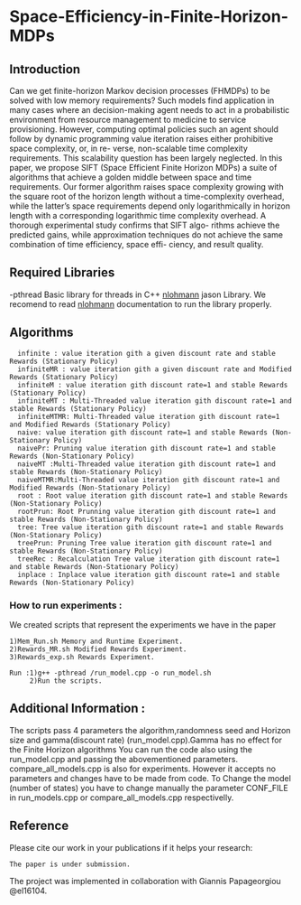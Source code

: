 # Space-Efficiency-in-Finite-Horizon-MDPs
## **Introduction**
Can we get finite-horizon Markov decision processes (FHMDPs)
to be solved with low memory requirements? Such models find
application in many cases where an decision-making agent needs
to act in a probabilistic environment from resource management
to medicine to service provisioning. However, computing optimal
policies such an agent should follow by dynamic programming
value iteration raises either prohibitive space complexity, or, in re-
verse, non-scalable time complexity requirements. This scalability
question has been largely neglected. In this paper, we propose SIFT
(Space Efficient Finite Horizon MDPs) a suite of algorithms that
achieve a golden middle between space and time requirements. Our
former algorithm raises space complexity growing with the square
root of the horizon length without a time-complexity overhead,
while the latter’s space requirements depend only logarithmically
in horizon length with a corresponding logarithmic time complexity
overhead. A thorough experimental study confirms that SIFT algo-
rithms achieve the predicted gains, while approximation techniques
do not achieve the same combination of time efficiency, space effi-
ciency, and result quality.
## Required Libraries
-pthread Basic library for threads in C++
[nlohmann](https://github.com/nlohmann/json) jason Library. We recomend to read [nlohmann](https://github.com/nlohmann/json) documentation to run the library properly.
## Algorithms 
      infinite : value iteration gith a given discount rate and stable Rewards (Stationary Policy)
      infiniteMR : value iteration gith a given discount rate and Modified Rewards (Stationary Policy)
      infiniteM : value iteration gith discount rate=1 and stable Rewards (Stationary Policy)
      infiniteMT : Multi-Threaded value iteration gith discount rate=1 and stable Rewards (Stationary Policy)
      infiniteMTMR: Multi-Threaded value iteration gith discount rate=1 and Modified Rewards (Stationary Policy)
      naive: value iteration gith discount rate=1 and stable Rewards (Non-Stationary Policy)
      naivePr: Pruning value iteration gith discount rate=1 and stable Rewards (Non-Stationary Policy)
      naiveMT :Multi-Threaded value iteration gith discount rate=1 and stable Rewards (Non-Stationary Policy)
      naiveMTMR:Multi-Threaded value iteration gith discount rate=1 and Modified Rewards (Non-Stationary Policy)
      root : Root value iteration gith discount rate=1 and stable Rewards (Non-Stationary Policy)
      rootPrun: Root Prunning value iteration gith discount rate=1 and stable Rewards (Non-Stationary Policy)
      tree: Tree value iteration gith discount rate=1 and stable Rewards (Non-Stationary Policy)
      treePrun: Pruning Tree value iteration gith discount rate=1 and stable Rewards (Non-Stationary Policy)
      treeRec : Recalculation Tree value iteration gith discount rate=1 and stable Rewards (Non-Stationary Policy)
      inplace : Inplace value iteration gith discount rate=1 and stable Rewards (Non-Stationary Policy)

### How to run experiments :
We created scripts that represent the experiments we have in the paper
```shell
1)Mem_Run.sh Memory and Runtime Experiment. 
2)Rewards_MR.sh Modified Rewards Experiment. 
3)Rewards_exp.sh Rewards Experiment. 

Run :1)g++ -pthread /run_model.cpp -o run_model.sh 
     2)Run the scripts.
```
## Additional Information : 

  The scripts pass 4 parameters the algorithm,randomness seed and Horizon size and gamma(discount rate) (run_model.cpp).Gamma has no effect for the Finite Horizon algorithms
  You can run the code also using the run_model.cpp and passing the abovementioned parameters.
  compare_all_models.cpp is also for experiments. However it accepts no parameters and changes have to be made from code.
  To Change the model (number of states) you have to change manually the parameter CONF_FILE in run_models.cpp or compare_all_models.cpp respectivelly.

## Reference

Please cite our work in your publications if it helps your research:

```
The paper is under submission. 
```  

The project was implemented in collaboration with Giannis Papageorgiou @el16104.
